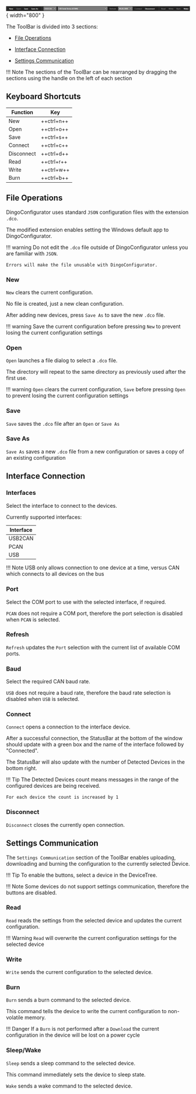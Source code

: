 ![ToolBar](../images/toolbar.jpg){ width="800" }

The ToolBar is divided into 3 sections:

* [File Operations](./toolbar.md#file-operations)

* [Interface Connection](./toolbar.md#interface-connection)

* [Settings Communication](./toolbar.md#settings-communication)

!!! Note
    The sections of the ToolBar can be rearranged by dragging the sections using the handle on the left of each section

## Keyboard Shortcuts

| Function   | Key        |
| --------   | ---------  |
| New        | ++ctrl+n++ |
| Open       | ++ctrl+o++ |
| Save       | ++ctrl+s++ |
| Connect    | ++ctrl+c++ |
| Disconnect | ++ctrl+d++ |
| Read       | ++ctrl+r++ |
| Write      | ++ctrl+w++ |
| Burn       | ++ctrl+b++ |

## File Operations

DingoConfigurator uses standard `JSON` configuration files with the extension `.dco`. 

The modified extension enables setting the Windows default app to DingoConfigurator.

!!! warning
    Do not edit the `.dco` file outside of DingoConfigurator unless you are familiar with `JSON`. 

    Errors will make the file unusable with DingoConfigurator. 

### New

`New` clears the current configuration.

No file is created, just a new clean configuration. 

After adding new devices, press `Save As` to save the new `.dco` file. 

!!! warning
    Save the current configuration before pressing `New` to prevent losing the current configuration settings

### Open

`Open` launches a file dialog to select a `.dco` file. 

The directory will repeat to the same directory as previously used after the first use. 

!!! warning
    `Open` clears the current configuration, `Save` before pressing `Open` to prevent losing the current configuration settings

### Save

`Save` saves the `.dco` file after an `Open` or `Save As`

### Save As

`Save As` saves a new `.dco` file from a new configuration or saves a copy of an existing configuration


## Interface Connection

### Interfaces

Select the interface to connect to the devices. 

Currently supported interfaces:

| Interface |
| --------  |
| USB2CAN   |
| PCAN      |
| USB       |

!!! Note
    USB only allows connection to one device at a time, versus CAN which connects to all devices on the bus

### Port

Select the COM port to use with the selected interface, if required. 

`PCAN` does not require a COM port, therefore the port selection is disabled when `PCAN` is selected.

### Refresh

`Refresh` updates the `Port` selection with the current list of available COM ports. 

### Baud

Select the required CAN baud rate. 

`USB` does not require a baud rate, therefore the baud rate selection is disabled when `USB` is selected. 

### Connect

`Connect` opens a connection to the interface device.

After a successful connection, the StatusBar at the bottom of the window should update with a green box and the name of the interface followed by "Connected".

The StatusBar will also update with the number of Detected Devices in the bottom right. 

!!! Tip
    The Detected Devices count means messages in the range of the configured devices are being received.

    For each device the count is increased by 1 

### Disconnect

`Disconnect` closes the currently open connection. 

## Settings Communication

The `Settings Communication` section of the ToolBar enables uploading, downloading and burning the configuration to the currently selected Device. 

!!! Tip
    To enable the buttons, select a device in the DeviceTree. 

!!! Note
    Some devices do not support settings communication, therefore the buttons are disabled. 

### Read

`Read` reads the settings from the selected device and updates the current configuration. 

!!! Warning
    `Read` will overwrite the current configuration settings for the selected device

### Write 

`Write` sends the current configuration to the selected device. 


### Burn

`Burn` sends a burn command to the selected device. 

This command tells the device to write the current configuration to non-volatile memory. 

!!! Danger
    If a `Burn` is not performed after a `Download` the current configuration in the device will be lost on a power cycle

### Sleep/Wake

`Sleep` sends a sleep command to the selected device. 

This command immediately sets the device to sleep state. 

`Wake` sends a wake command to the selected device. 
